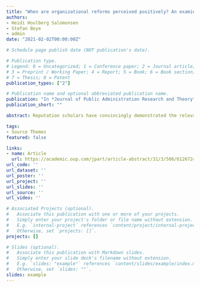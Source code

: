 ```yaml
---
title: "When are organizational reforms perceived positively? An examination of the role of employees’ hierarchical level"
authors:
- Heidi Houlberg Salomonsen
- Stefan Boye
- admin
date: "2021-02-02T00:00:00Z"

# Schedule page publish date (NOT publication's date).

# Publication type.
# Legend: 0 = Uncategorized; 1 = Conference paper; 2 = Journal article;
# 3 = Preprint / Working Paper; 4 = Report; 5 = Book; 6 = Book section;
# 7 = Thesis; 8 = Patent
publication_types: ["2"]

# Publication name and optional abbreviated publication name.
publication: "In *Journal of Public Administration Research and Theory*"
publication_short: ""

abstract: Reputation scholars have convincingly demonstrated the relevance of understanding the behavior of government agencies as motivated by reputational concerns. Yet we must still expand our understanding of how agency audiences pass reputational judgments. Combining insights from bureaucratic reputation theory with psychological theories (motivated reasoning and attribution theory), this article theorizes and tests whether agencies’ reputational histories increase the likelihood of receiving positive or negative newspaper coverage. Our findings are based on an extensive coding of 11,041 newspaper articles over a 10-year period in Denmark and Flanders (Belgium) regarding 40 agencies. We introduce a measure of reputational history from communication studies. The analysis identifies that both negative and positive reputational histories are related to the valence of newspaper coverage, suggesting that the past reputations of agencies are part of the cognitive basis upon which audiences form reputational judgment.

tags:
- Source Themes
featured: false

links:
- name: Article
  url: https://academic.oup.com/jpart/article-abstract/31/3/506/6126724?redirectedFrom=fulltext
url_code: ''
url_dataset: ''
url_poster: ''
url_project: ''
url_slides: ''
url_source: ''
url_video: ''

# Associated Projects (optional).
#   Associate this publication with one or more of your projects.
#   Simply enter your project's folder or file name without extension.
#   E.g. `internal-project` references `content/project/internal-project/index.md`.
#   Otherwise, set `projects: []`.
projects: []

# Slides (optional).
#   Associate this publication with Markdown slides.
#   Simply enter your slide deck's filename without extension.
#   E.g. `slides: "example"` references `content/slides/example/index.md`.
#   Otherwise, set `slides: ""`.
slides: example
---
```




